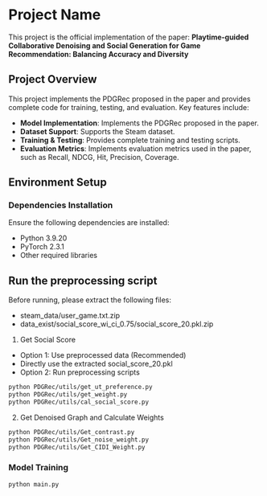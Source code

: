 # Project Name

This project is the official implementation of the paper: **Playtime-guided Collaborative Denoising and Social Generation for Game Recommendation: Balancing Accuracy and Diversity**

## Project Overview

This project implements the PDGRec proposed in the paper and provides complete code for training, testing, and evaluation. Key features include:
- **Model Implementation**: Implements the PDGRec proposed in the paper.
- **Dataset Support**: Supports the Steam dataset.
- **Training & Testing**: Provides complete training and testing scripts.
- **Evaluation Metrics**: Implements evaluation metrics used in the paper, such as Recall, NDCG, Hit, Precision, Coverage.

## Environment Setup

### Dependencies Installation
Ensure the following dependencies are installed:
- Python 3.9.20
- PyTorch 2.3.1
- Other required libraries

## Run the preprocessing script
Before running, please extract the following files:
- steam_data/user_game.txt.zip
- data_exist/social_score_wi_ci_0.75/social_score_20.pkl.zip
1. Get Social Score
- Option 1: Use preprocessed data (Recommended)
- Directly use the extracted social_score_20.pkl
- Option 2: Run preprocessing scripts 
```bash
python PDGRec/utils/get_ut_preference.py
python PDGRec/utils/get_weight.py
python PDGRec/utils/cal_social_score.py
```
2. Get Denoised Graph and Calculate Weights
```bash
python PDGRec/utils/Get_contrast.py
python PDGRec/utils/Get_noise_weight.py
python PDGRec/utils/Get_CIDI_Weight.py
```
### Model Training
```bash
python main.py
```
